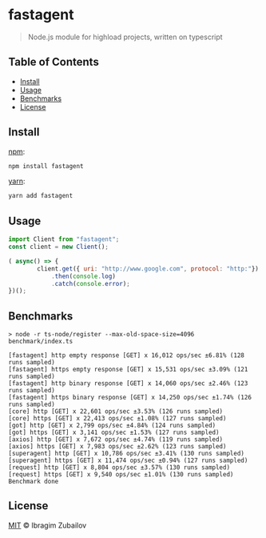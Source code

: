# fastagent
> Node.js module for highload projects, written on typescript


## Table of Contents

* [Install](#install)
* [Usage](#usage)
* [Benchmarks](#benchmarks)
* [License](#license)

## Install

[npm][]:

```sh
npm install fastagent
```

[yarn][]:

```sh
yarn add fastagent
```

## Usage
```js
import Client from "fastagent";
const client = new Client();

( async() => {
        client.get({ uri: "http://www.google.com", protocol: "http:"})
            .then(console.log)
            .catch(console.error);
})();

```

## Benchmarks
```text
> node -r ts-node/register --max-old-space-size=4096 benchmark/index.ts

[fastagent] http empty response [GET] x 16,012 ops/sec ±6.81% (128 runs sampled)
[fastagent] https empty response [GET] x 15,531 ops/sec ±3.09% (121 runs sampled)
[fastagent] http binary response [GET] x 14,060 ops/sec ±2.46% (123 runs sampled)
[fastagent] https binary response [GET] x 14,250 ops/sec ±1.74% (126 runs sampled)
[core] http [GET] x 22,601 ops/sec ±3.53% (126 runs sampled)
[core] https [GET] x 22,413 ops/sec ±1.08% (127 runs sampled)
[got] http [GET] x 2,799 ops/sec ±4.84% (124 runs sampled)
[got] https [GET] x 3,141 ops/sec ±1.53% (127 runs sampled)
[axios] http [GET] x 7,672 ops/sec ±4.74% (119 runs sampled)
[axios] https [GET] x 7,983 ops/sec ±2.62% (123 runs sampled)
[superagent] http [GET] x 10,786 ops/sec ±3.41% (130 runs sampled)
[superagent] https [GET] x 11,474 ops/sec ±0.94% (127 runs sampled)
[request] http [GET] x 8,804 ops/sec ±3.57% (130 runs sampled)
[request] https [GET] x 9,540 ops/sec ±1.01% (130 runs sampled)
Benchmark done
```
## License

[MIT](LICENSE) © Ibragim Zubailov
# 
[npm]: https://www.npmjs.com/
[yarn]: https://yarnpkg.com/
